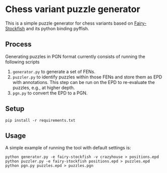 # Chess variant puzzle generator

This is a simple puzzle generator for chess variants based on [Fairy-Stockfish](https://github.com/ianfab/Fairy-Stockfish) and its python binding pyffish.

## Process

Generating puzzles in PGN format currently consists of running the following scripts
1. `generator.py` to generate a set of FENs.
2. `puzzler.py` to identify puzzles within those FENs and store them as EPD with annotations. This step can be run on the EPD to re-evaluate the puzzles, e.g., at higher depth.
3. `pgn.py` to convert the EPD to a PGN.

## Setup

```
pip install -r requirements.txt
```

## Usage
A simple example of running the tool with default settings is:
```
python generator.py -e fairy-stockfish -v crazyhouse > positions.epd
python puzzler.py -e fairy-stockfish positions.epd > puzzles.epd
python pgn.py puzzles.epd > puzzles.pgn
```
